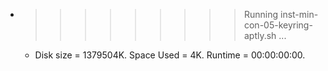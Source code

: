 * >>>>>>>>> Running inst-min-con-05-keyring-aptly.sh ...
  * Disk size = 1379504K. Space Used = 4K. Runtime = 00:00:00:00.
